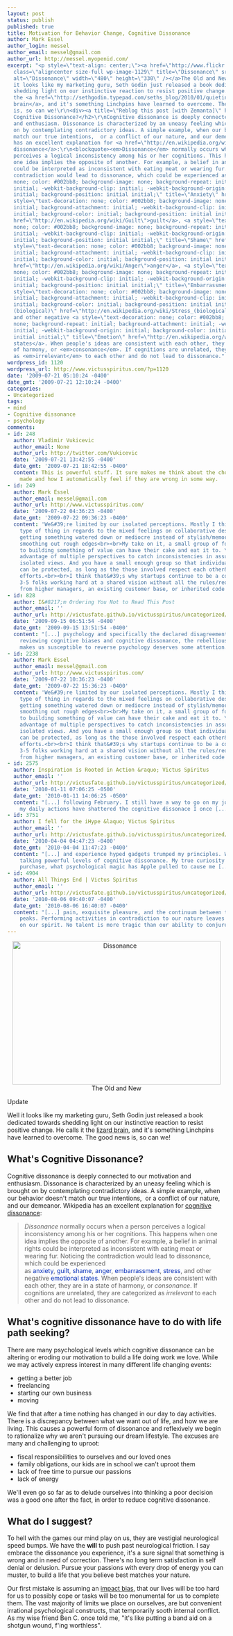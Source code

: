```yaml
---
layout: post
status: publish
published: true
title: Motivation for Behavior Change, Cognitive Dissonance
author: Mark Essel
author_login: messel
author_email: messel@gmail.com
author_url: http://messel.myopenid.com/
excerpt: "<p style=\"text-align: center;\"><a href=\"http://www.flickr.com/photos/randysonofrobert/\"><img
  class=\"aligncenter size-full wp-image-1129\" title=\"Dissonance\" src=\"{{ site.url }}/assets/2009/07/Dissonance.jpg\"
  alt=\"Dissonance\" width=\"480\" height=\"330\" /></a>The Old and New</p>\r\nUpdate\r\n\r\nWell
  it looks like my marketing guru, Seth Godin just released a book dedicated towards
  shedding light on our instinctive reaction to resist positive change. He calls it
  the <a href=\"http://sethgodin.typepad.com/seths_blog/2010/01/quieting-the-lizard-brain.html\">lizard
  brain</a>, and it's something Linchpins have learned to overcome. The good news
  is, so can we!\r\n<div><a title=\"Reblog this post [with Zemanta]\" href=\"http://reblog.zemanta.com/zemified/23d37786-fbd8-4379-89c5-2b8d99e6ad33/\"></a></div>\r\n<h2>What's
  Cognitive Dissonance?</h2>\r\nCognitive dissonance is deeply connected to our motivation
  and enthusiasm. Dissonance is characterized by an uneasy feeling which is brought
  on by contemplating contradictory ideas. A simple example, when our behavior doesn't
  match our true intentions,  or a conflict of our nature, and our demeanor. Wikipedia
  has an excellent explanation for <a href=\"http://en.wikipedia.org/wiki/Cognitive_dissonance\">cognitive
  dissonance</a>:\r\n<blockquote><em>Dissonance</em> normally occurs when a person
  perceives a logical inconsistency among his or her cognitions. This happens when
  one idea implies the opposite of another. For example, a belief in animal rights
  could be interpreted as inconsistent with eating meat or wearing fur. Noticing the
  contradiction would lead to dissonance, which could be experienced as <a style=\"text-decoration:
  none; color: #002bb8; background-image: none; background-repeat: initial; background-attachment:
  initial; -webkit-background-clip: initial; -webkit-background-origin: initial; background-color:
  initial; background-position: initial initial;\" title=\"Anxiety\" href=\"http://en.wikipedia.org/wiki/Anxiety\">anxiety</a>, <a
  style=\"text-decoration: none; color: #002bb8; background-image: none; background-repeat:
  initial; background-attachment: initial; -webkit-background-clip: initial; -webkit-background-origin:
  initial; background-color: initial; background-position: initial initial;\" title=\"Guilt\"
  href=\"http://en.wikipedia.org/wiki/Guilt\">guilt</a>, <a style=\"text-decoration:
  none; color: #002bb8; background-image: none; background-repeat: initial; background-attachment:
  initial; -webkit-background-clip: initial; -webkit-background-origin: initial; background-color:
  initial; background-position: initial initial;\" title=\"Shame\" href=\"http://en.wikipedia.org/wiki/Shame\">shame</a>, <a
  style=\"text-decoration: none; color: #002bb8; background-image: none; background-repeat:
  initial; background-attachment: initial; -webkit-background-clip: initial; -webkit-background-origin:
  initial; background-color: initial; background-position: initial initial;\" title=\"Anger\"
  href=\"http://en.wikipedia.org/wiki/Anger\">anger</a>, <a style=\"text-decoration:
  none; color: #002bb8; background-image: none; background-repeat: initial; background-attachment:
  initial; -webkit-background-clip: initial; -webkit-background-origin: initial; background-color:
  initial; background-position: initial initial;\" title=\"Embarrassment\" href=\"http://en.wikipedia.org/wiki/Embarrassment\">embarrassment</a>, <a
  style=\"text-decoration: none; color: #002bb8; background-image: none; background-repeat:
  initial; background-attachment: initial; -webkit-background-clip: initial; -webkit-background-origin:
  initial; background-color: initial; background-position: initial initial;\" title=\"Stress
  (biological)\" href=\"http://en.wikipedia.org/wiki/Stress_(biological)\">stress</a>,
  and other negative <a style=\"text-decoration: none; color: #002bb8; background-image:
  none; background-repeat: initial; background-attachment: initial; -webkit-background-clip:
  initial; -webkit-background-origin: initial; background-color: initial; background-position:
  initial initial;\" title=\"Emotion\" href=\"http://en.wikipedia.org/wiki/Emotion\">emotional
  states</a>. When people's ideas are consistent with each other, they are in a state
  of harmony, or <em>consonance</em>. If cognitions are unrelated, they are categorized
  as <em>irrelevant</em> to each other and do not lead to dissonance."
wordpress_id: 1120
wordpress_url: http://www.victusspiritus.com/?p=1120
date: '2009-07-21 05:10:24 -0400'
date_gmt: '2009-07-21 12:10:24 -0400'
categories:
- Uncategorized
tags:
- mind
- Cognitive dissonance
- psychology
comments:
- id: 248
  author: Vladimir Vukicevic
  author_email: None
  author_url: http://twitter.com/Vukicevic
  date: '2009-07-21 13:42:55 -0400'
  date_gmt: '2009-07-21 18:42:55 -0400'
  content: This is powerful stuff. It sure makes me think about the choices I&#39;ve
    made and how I automatically feel if they are wrong in some way.
- id: 249
  author: Mark Essel
  author_email: messel@gmail.com
  author_url: http://www.victusspiritus.com/
  date: '2009-07-22 04:36:23 -0400'
  date_gmt: '2009-07-22 09:36:23 -0400'
  content: 'We&#39;re limited by our isolated perceptions. Mostly I think about this
    type of thing in regards to the mixed feelings on collaborative design:  <br>1)
    getting something watered down or mediocre instead of stylish/memorable<br>2)
    smoothing out rough edges<br><br>My take on it, a small group of folks dedicated
    to building something of value can have their cake and eat it to. You get the
    advantage of multiple perspectives to catch inconsistencies in assumptions from
    isolated views. And you have a small enough group so that individual style choices
    can be protected, as long as the those involved respect each other&#39;s creative
    efforts.<br><br>I think that&#39;s why startups continue to be a competitive force,
    3-5 folks working hard at a shared vision without all the rules/requirements etc.
    from higher managers, an existing customer base, or inherited code bases.'
- id: 828
  author: I&#8217;m Ordering You Not to Read This Post
  author_email: ''
  author_url: http://victusfate.github.io/victusspiritus/uncategorized/2009/09/15/im-ordering-you-not-to-read-this-post/
  date: '2009-09-15 06:51:54 -0400'
  date_gmt: '2009-09-15 13:51:54 -0400'
  content: "[...] psychology and specifically the declared disagreement, NO. After
    reviewing cognitive biases and cognitive dissonance, the rebellious urge that
    makes us susceptible to reverse psychology deserves some attention. [...]"
- id: 2238
  author: Mark Essel
  author_email: messel@gmail.com
  author_url: http://www.victusspiritus.com/
  date: '2009-07-22 10:36:23 -0400'
  date_gmt: '2009-07-22 15:36:23 -0400'
  content: 'We&#39;re limited by our isolated perceptions. Mostly I think about this
    type of thing in regards to the mixed feelings on collaborative design:  <br>1)
    getting something watered down or mediocre instead of stylish/memorable<br>2)
    smoothing out rough edges<br><br>My take on it, a small group of folks dedicated
    to building something of value can have their cake and eat it to. You get the
    advantage of multiple perspectives to catch inconsistencies in assumptions from
    isolated views. And you have a small enough group so that individual style choices
    can be protected, as long as the those involved respect each other&#39;s creative
    efforts.<br><br>I think that&#39;s why startups continue to be a competitive force,
    3-5 folks working hard at a shared vision without all the rules/requirements etc.
    from higher managers, an existing customer base, or inherited code bases.'
- id: 2575
  author: Inspiration is Rooted in Action &raquo; Victus Spiritus
  author_email: ''
  author_url: http://victusfate.github.io/victusspiritus/uncategorized/2010/01/11/inspiration-is-rooted-in-action/
  date: '2010-01-11 07:06:25 -0500'
  date_gmt: '2010-01-11 14:06:25 -0500'
  content: "[...] following February. I still have a way to go on my journey, but
    my daily actions have shattered the cognitive dissonace I once [...]"
- id: 3751
  author: I fell for the iHype &laquo; Victus Spiritus
  author_email: ''
  author_url: http://victusfate.github.io/victusspiritus/uncategorized/2010/04/04/i-fell-for-the-ihype/
  date: '2010-04-04 04:47:23 -0400'
  date_gmt: '2010-04-04 11:47:23 -0400'
  content: "[...] and experience hyped gadgets trumped my principles. We&#8217;re
    talking powerful levels of cognitive dissonance. My true curiosity in this recent
    purchase, what psychological magic has Apple pulled to cause me [...]"
- id: 4904
  author: All Things End | Victus Spiritus
  author_email: ''
  author_url: http://victusfate.github.io/victusspiritus/uncategorized/2010/08/06/all-things-end/
  date: '2010-08-06 09:40:07 -0400'
  date_gmt: '2010-08-06 16:40:07 -0400'
  content: "[...] pain, exquisite pleasure, and the continuum between these emotional
    peaks. Performing activities in contradiction to our nature leaves lasting scars
    on our spirit. No talent is more tragic than our ability to conjure excuses; [...]"
---
```

<p style="text-align: center;"><a href="http://www.flickr.com/photos/randysonofrobert/"><img class="aligncenter size-full wp-image-1129" title="Dissonance" src="{{ site.url }}/assets/2009/07/Dissonance.jpg" alt="Dissonance" width="480" height="330" /></a>The Old and New</p>
<p>Update</p>
<p>Well it looks like my marketing guru, Seth Godin just released a book dedicated towards shedding light on our instinctive reaction to resist positive change. He calls it the <a href="http://sethgodin.typepad.com/seths_blog/2010/01/quieting-the-lizard-brain.html">lizard brain</a>, and it's something Linchpins have learned to overcome. The good news is, so can we!</p>
<div><a title="Reblog this post [with Zemanta]" href="http://reblog.zemanta.com/zemified/23d37786-fbd8-4379-89c5-2b8d99e6ad33/"></a></div>
<h2>What's Cognitive Dissonance?</h2>
<p>Cognitive dissonance is deeply connected to our motivation and enthusiasm. Dissonance is characterized by an uneasy feeling which is brought on by contemplating contradictory ideas. A simple example, when our behavior doesn't match our true intentions,  or a conflict of our nature, and our demeanor. Wikipedia has an excellent explanation for <a href="http://en.wikipedia.org/wiki/Cognitive_dissonance">cognitive dissonance</a>:</p>
<blockquote><p><em>Dissonance</em> normally occurs when a person perceives a logical inconsistency among his or her cognitions. This happens when one idea implies the opposite of another. For example, a belief in animal rights could be interpreted as inconsistent with eating meat or wearing fur. Noticing the contradiction would lead to dissonance, which could be experienced as <a style="text-decoration: none; color: #002bb8; background-image: none; background-repeat: initial; background-attachment: initial; -webkit-background-clip: initial; -webkit-background-origin: initial; background-color: initial; background-position: initial initial;" title="Anxiety" href="http://en.wikipedia.org/wiki/Anxiety">anxiety</a>, <a style="text-decoration: none; color: #002bb8; background-image: none; background-repeat: initial; background-attachment: initial; -webkit-background-clip: initial; -webkit-background-origin: initial; background-color: initial; background-position: initial initial;" title="Guilt" href="http://en.wikipedia.org/wiki/Guilt">guilt</a>, <a style="text-decoration: none; color: #002bb8; background-image: none; background-repeat: initial; background-attachment: initial; -webkit-background-clip: initial; -webkit-background-origin: initial; background-color: initial; background-position: initial initial;" title="Shame" href="http://en.wikipedia.org/wiki/Shame">shame</a>, <a style="text-decoration: none; color: #002bb8; background-image: none; background-repeat: initial; background-attachment: initial; -webkit-background-clip: initial; -webkit-background-origin: initial; background-color: initial; background-position: initial initial;" title="Anger" href="http://en.wikipedia.org/wiki/Anger">anger</a>, <a style="text-decoration: none; color: #002bb8; background-image: none; background-repeat: initial; background-attachment: initial; -webkit-background-clip: initial; -webkit-background-origin: initial; background-color: initial; background-position: initial initial;" title="Embarrassment" href="http://en.wikipedia.org/wiki/Embarrassment">embarrassment</a>, <a style="text-decoration: none; color: #002bb8; background-image: none; background-repeat: initial; background-attachment: initial; -webkit-background-clip: initial; -webkit-background-origin: initial; background-color: initial; background-position: initial initial;" title="Stress (biological)" href="http://en.wikipedia.org/wiki/Stress_(biological)">stress</a>, and other negative <a style="text-decoration: none; color: #002bb8; background-image: none; background-repeat: initial; background-attachment: initial; -webkit-background-clip: initial; -webkit-background-origin: initial; background-color: initial; background-position: initial initial;" title="Emotion" href="http://en.wikipedia.org/wiki/Emotion">emotional states</a>. When people's ideas are consistent with each other, they are in a state of harmony, or <em>consonance</em>. If cognitions are unrelated, they are categorized as <em>irrelevant</em> to each other and do not lead to dissonance.<a id="more"></a><a id="more-1120"></a></p></blockquote>
<h2>What's cognitive dissonance have to do with life path seeking?</h2>
<p>There are many psychological levels which cognitive dissonance can be altering or eroding our motivation to build a life doing work we love. While we may actively express interest in many different life changing events:</p>
<ul>
<li>getting a better job</li>
<li>freelancing</li>
<li>starting our own business</li>
<li>moving</li>
</ul>
<p>We find that after a time nothing has changed in our day to day activities. There is a discrepancy between what we want out of life, and how we are living. This causes a powerful form of dissonance and reflexively we begin to rationalize why we aren't pursuing our dream lifestyle. The excuses are many and challenging to uproot:</p>
<ul>
<li>fiscal responsibilities to ourselves and our loved ones</li>
<li>family obligations, our kids are in school we can't uproot them</li>
<li>lack of free time to pursue our passions</li>
<li>lack of energy</li>
</ul>
<p>We'll even go so far as to delude ourselves into thinking a poor decision was a good one after the fact, in order to reduce cognitive dissonance.</p>
<h2>What do I suggest?</h2>
<p>To hell with the games our mind play on us, they are vestigial neurological speed bumps. We have the <strong>will</strong> to push past neurological friction. I say embrace the dissonance you experience, it's a sure signal that something is wrong and in need of correction. There's no long term satisfaction in self denial or delusion. Pursue your passions with every drop of energy you can muster, to build a life that you believe best matches your nature.</p>
<p>Our first mistake is assuming an <a href="http://en.wikipedia.org/wiki/Impact_bias">impact bias</a>, that our lives will be too hard for us to possibly cope or tasks will be too monumental for us to complete them. The vast majority of limits we place on ourselves, are but convenient irrational psychological constructs, that temporarily sooth internal conflict. As my wise friend Ben C. once told me, "it's like putting a band aid on a shotgun wound, f'ing worthless".</p>
